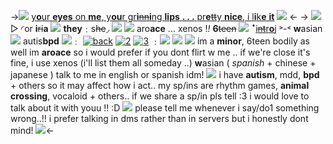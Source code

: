 ->![](https://tomomi.neocities.org/pixeles/256.gif) [y**o**ur **eyes** on **me**, y**ou**r gr**i**~~nn~~**i**ng **lips**
**. . .** pr**e**~~tt~~y **nice**, i l**i**k**e** **it**](https://open.spotify.com/track/0RDqNCRBGrSegk16Avfzuq?si=CWSqr58PRGO-rHulf97rCA&context=spotify%3Aartist%3A7n2Ycct7Beij7Dj7meI4X0) ![](https://terror.crd.co/assets/images/gallery08/adaaa2b3_original.png?v=6420771f) <-
-> ![](https://media.discordapp.net/attachments/1012559729106624563/1051407616250744913/image0.jpg)
▷ ◜or **i**~~ri~~**a** ![](https://tomomi.neocities.org/pixeles/282.gif) **they**﹕s~~he~~◞ ![](https://terror.crd.co/assets/images/gallery09/ac474a18_original.gif?v=6420771f)
![](https://tomomi.neocities.org/pixeles/286.png) aro**ace** ... xenos !*!* **6**~~teen~~ ![](https://terror.crd.co/assets/images/gallery06/b41660a5_original.gif?v=6420771f)
 ꜜ[i~~nt~~r**o**j](https://idollist.idolmaster-official.jp/detail/20131) ˃-˂ **w**asian ![](https://terror.crd.co/assets/images/gallery06/3e614de6_original.gif?v=6420771f) autis**bpd**
![](https://tomomi.neocities.org/pixeles2/333.gif)﹕ [![back](https://tomomi.neocities.org/pixeles/59.png)](https://rentry.co/plus-danshi) [![2](https://64.media.tumblr.com/028dc96c3fd60494e489a5826ca16d09/tumblr_inline_mlew3acaEz1qz4rgp.gif)](https://rentry.co/heliria) [![3](https://64.media.tumblr.com/8a346755e1c714c94030e3a545eb15a6/tumblr_inline_mlew3cf1JJ1qz4rgp.gif)](https://rentry.co/heliarc) ﹕![](https://tomomi.neocities.org/pixeles/253.gif)
![](https://tomomi.neocities.org/divider/div61.png) ![](https://tomomi.neocities.org/divider/div61.png)
im a **minor**, 6teen bodily as well
im **aroace** so i would prefer if you
dont flirt w me .. if we're close it's fine,
i use xenos (i'll list them all someday ..)
**w**asian ( *spanish* + chinese + japanese )
talk to me in english or spanish idm!
![](https://tomomi.neocities.org/divider/div118.gif)
i have **autism**, mdd, **bpd** + others so
it may affect how i act.. my sp/ins
are rhythm games, **animal crossing**,
vocaloid + others.. if we share a sp/in
pls tell :3 i would love to talk about
it with youu !! :D
![](https://tomomi.neocities.org/divider/div118.gif)
please tell me whenever i say/do1
something wrong..!! i prefer talking
in dms rather than in servers but i 
honestly dont mind! ![](https://tomomi.neocities.org/pixeles/227.gif)<-